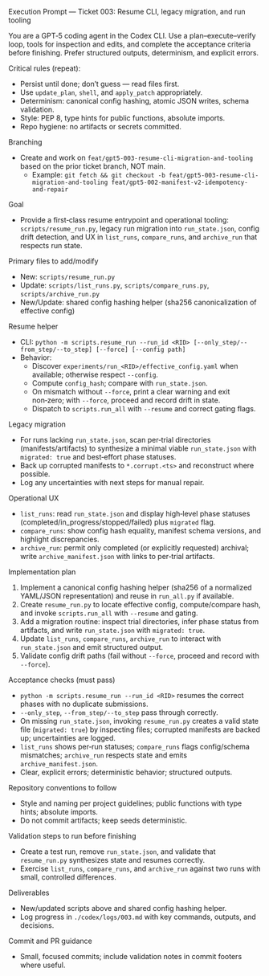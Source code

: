 Execution Prompt — Ticket 003: Resume CLI, legacy migration, and run tooling

You are a GPT‑5 coding agent in the Codex CLI. Use a plan–execute–verify loop, tools for inspection and edits, and complete the acceptance criteria before finishing. Prefer structured outputs, determinism, and explicit errors.

Critical rules (repeat):
- Persist until done; don’t guess — read files first.
- Use `update_plan`, `shell`, and `apply_patch` appropriately.
- Determinism: canonical config hashing, atomic JSON writes, schema validation.
- Style: PEP 8, type hints for public functions, absolute imports.
- Repo hygiene: no artifacts or secrets committed.

Branching
- Create and work on `feat/gpt5-003-resume-cli-migration-and-tooling` based on the prior ticket branch, NOT main.
  - Example: `git fetch && git checkout -b feat/gpt5-003-resume-cli-migration-and-tooling feat/gpt5-002-manifest-v2-idempotency-and-repair`

Goal
- Provide a first‑class resume entrypoint and operational tooling: `scripts/resume_run.py`, legacy run migration into `run_state.json`, config drift detection, and UX in `list_runs`, `compare_runs`, and `archive_run` that respects run state.

Primary files to add/modify
- New: `scripts/resume_run.py`
- Update: `scripts/list_runs.py`, `scripts/compare_runs.py`, `scripts/archive_run.py`
- New/Update: shared config hashing helper (sha256 canonicalization of effective config)

Resume helper
- CLI: `python -m scripts.resume_run --run_id <RID> [--only_step/--from_step/--to_step] [--force] [--config path]`
- Behavior:
  - Discover `experiments/run_<RID>/effective_config.yaml` when available; otherwise respect `--config`.
  - Compute `config_hash`; compare with `run_state.json`.
  - On mismatch without `--force`, print a clear warning and exit non‑zero; with `--force`, proceed and record drift in state.
  - Dispatch to `scripts.run_all` with `--resume` and correct gating flags.

Legacy migration
- For runs lacking `run_state.json`, scan per‑trial directories (manifests/artifacts) to synthesize a minimal viable `run_state.json` with `migrated: true` and best‑effort phase statuses.
- Back up corrupted manifests to `*.corrupt.<ts>` and reconstruct where possible.
- Log any uncertainties with next steps for manual repair.

Operational UX
- `list_runs`: read `run_state.json` and display high‑level phase statuses (completed/in_progress/stopped/failed) plus `migrated` flag.
- `compare_runs`: show config hash equality, manifest schema versions, and highlight discrepancies.
- `archive_run`: permit only completed (or explicitly requested) archival; write `archive_manifest.json` with links to per‑trial artifacts.

Implementation plan
1) Implement a canonical config hashing helper (sha256 of a normalized YAML/JSON representation) and reuse in `run_all.py` if available.
2) Create `resume_run.py` to locate effective config, compute/compare hash, and invoke `scripts.run_all` with `--resume` and gating.
3) Add a migration routine: inspect trial directories, infer phase status from artifacts, and write `run_state.json` with `migrated: true`.
4) Update `list_runs`, `compare_runs`, `archive_run` to interact with `run_state.json` and emit structured output.
5) Validate config drift paths (fail without `--force`, proceed and record with `--force`).

Acceptance checks (must pass)
- `python -m scripts.resume_run --run_id <RID>` resumes the correct phases with no duplicate submissions.
- `--only_step`, `--from_step/--to_step` pass through correctly.
- On missing `run_state.json`, invoking `resume_run.py` creates a valid state file (`migrated: true`) by inspecting files; corrupted manifests are backed up; uncertainties are logged.
- `list_runs` shows per‑run statuses; `compare_runs` flags config/schema mismatches; `archive_run` respects state and emits `archive_manifest.json`.
- Clear, explicit errors; deterministic behavior; structured outputs.

Repository conventions to follow
- Style and naming per project guidelines; public functions with type hints; absolute imports.
- Do not commit artifacts; keep seeds deterministic.

Validation steps to run before finishing
- Create a test run, remove `run_state.json`, and validate that `resume_run.py` synthesizes state and resumes correctly.
- Exercise `list_runs`, `compare_runs`, and `archive_run` against two runs with small, controlled differences.

Deliverables
- New/updated scripts above and shared config hashing helper.
- Log progress in `./codex/logs/003.md` with key commands, outputs, and decisions.

Commit and PR guidance
- Small, focused commits; include validation notes in commit footers where useful.

